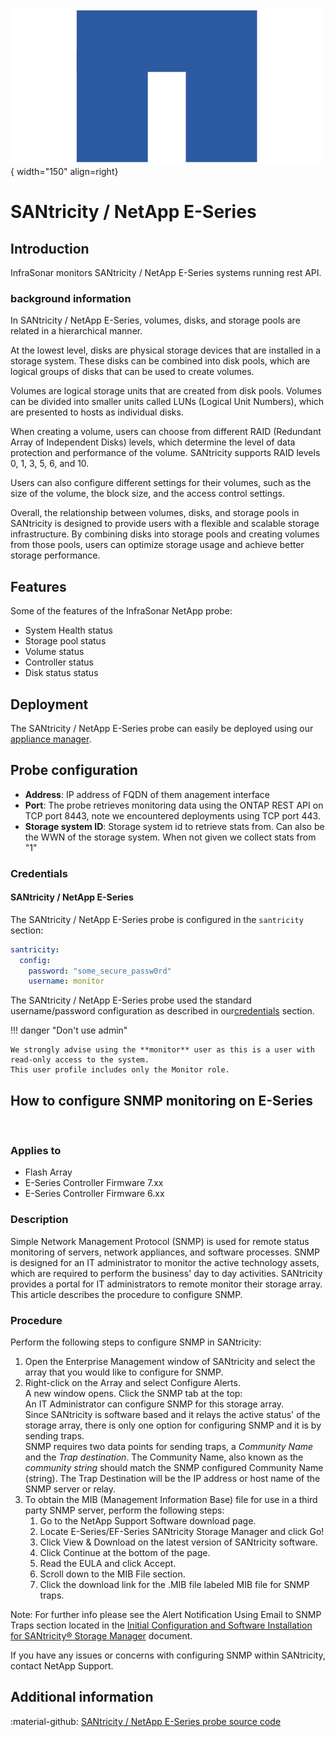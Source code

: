 ![NetApp-Probe](../../images/probe_netapp.png){ width="150" align=right}

# SANtricity / NetApp E-Series

## Introduction

InfraSonar monitors SANtricity / NetApp E-Series systems running rest API.

### background information 

In SANtricity / NetApp E-Series, volumes, disks, and storage pools are related in a hierarchical manner.

At the lowest level, disks are physical storage devices that are installed in a storage system. These disks can be combined into disk pools, which are logical groups of disks that can be used to create volumes.

Volumes are logical storage units that are created from disk pools. Volumes can be divided into smaller units called LUNs (Logical Unit Numbers), which are presented to hosts as individual disks.

When creating a volume, users can choose from different RAID (Redundant Array of Independent Disks) levels, which determine the level of data protection and performance of the volume. SANtricity supports RAID levels 0, 1, 3, 5, 6, and 10.

Users can also configure different settings for their volumes, such as the size of the volume, the block size, and the access control settings.

Overall, the relationship between volumes, disks, and storage pools in SANtricity is designed to provide users with a flexible and scalable storage infrastructure. By combining disks into storage pools and creating volumes from those pools, users can optimize storage usage and achieve better storage performance.

## Features

Some of the features of the InfraSonar NetApp probe:

* System Health status
* Storage pool status
* Volume status
* Controller status
* Disk status status

## Deployment

The SANtricity / NetApp E-Series probe can easily be deployed using our [appliance manager](./appliance/appliance_manager.md).

## Probe configuration

* **Address**: IP address of FQDN of them anagement interface
* **Port**: The probe retrieves monitoring data using the ONTAP REST API on TCP port 8443, note we encountered deployments using TCP port 443.
* **Storage system ID**: Storage system id to retrieve stats from. Can also be the WWN of the storage system. When not given we collect stats from "1"

### Credentials

#### SANtricity / NetApp E-Series

The SANtricity / NetApp E-Series probe is configured in the `santricity` section:


```yaml
santricity:
  config:
    password: "some_secure_passw0rd"
    username: monitor
```



The SANtricity / NetApp E-Series probe used the standard username/password configuration as described in our[credentials](appliance/credentials.md) section.

!!! danger "Don't use admin"

    We strongly advise using the **monitor** user as this is a user with read-only access to the system.
    This user profile includes only the Monitor role.

## How to configure SNMP monitoring on E-Series
​
### Applies to

* Flash Array
* E-Series Controller Firmware 7.xx
* E-Series Controller Firmware 6.xx

### Description

Simple Network Management Protocol (SNMP) is used for remote status monitoring of servers, network appliances, and software processes. SNMP is designed for an IT administrator to monitor the active technology assets, which are required to perform the business' day to day activities. SANtricity provides a portal for IT administrators to remote monitor their storage array. This article describes the procedure to configure SNMP.

### Procedure
Perform the following steps to configure SNMP in SANtricity:  

1. Open the Enterprise Management window of SANtricity and select the array that you would like to configure for SNMP.
2. Right-click on the Array and select Configure Alerts.<br>
   A new window opens. Click the SNMP tab at the top:<br>
   An IT Administrator can configure SNMP for this storage array.<br>
   Since SANtricity is software based and it relays the active status' of the storage array, there is only one option for configuring SNMP and it is by sending traps.<br>
   SNMP requires two data points for sending traps, a *Community Name* and the *Trap destination*. The Community Name, also known as the *community string* should match the SNMP configured Community Name (string). The Trap Destination will be the IP address or host name of the SNMP server or relay.
3. To obtain the MIB (Management Information Base) file for use in a third party SNMP server, perform the following steps:
    1. Go to the NetApp Support Software download page.
    2. Locate E-Series/EF-Series SANtricity Storage Manager and click Go!
    3. Click View & Download on the latest version of SANtricity software.
    4. Click Continue at the bottom of the page.
    5. Read the EULA and click Accept.
    6. Scroll down to the MIB File section.
    7. Click the download link for the .MIB file labeled MIB file for SNMP traps.

Note: For further info please see the Alert Notification Using Email to SNMP Traps section located in the [Initial Configuration and Software Installation for SANtricity® Storage Manager](https://library.netapp.com/ecm/ecm_get_file/ECMP1394572) document.

If you have any issues or concerns with configuring SNMP within SANtricity, contact NetApp Support. 

## Additional information

:material-github: [SANtricity / NetApp E-Series probe source code](https://github.com/infrasonar/santricity-probe)